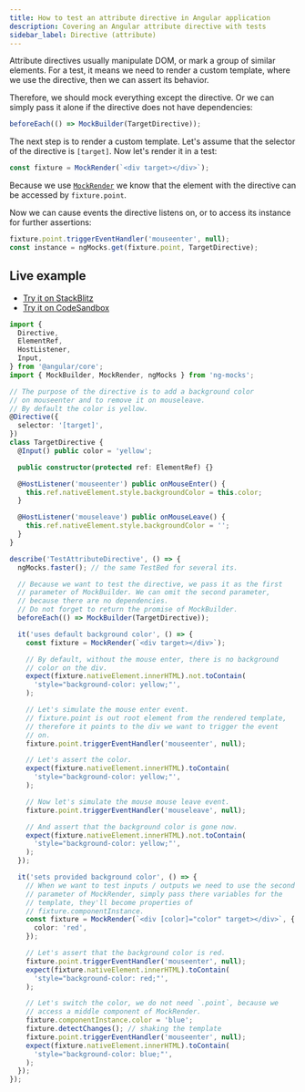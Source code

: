 ```yaml
---
title: How to test an attribute directive in Angular application
description: Covering an Angular attribute directive with tests
sidebar_label: Directive (attribute)
---
```


Attribute directives usually manipulate DOM, or mark a group of similar elements.
For a test, it means we need to render a custom template, where we use the directive, then we can assert its behavior.

Therefore, we should mock everything except the directive.
Or we can simply pass it alone if the directive does not have dependencies:

```ts
beforeEach(() => MockBuilder(TargetDirective));
```

The next step is to render a custom template. Let's assume that the selector of the directive is `[target]`.
Now let's render it in a test:

```ts
const fixture = MockRender(`<div target></div>`);
```

Because we use [`MockRender`](https://www.npmjs.com/package/ng-mocks#mockrender) we know that the element with the directive can be accessed by
`fixture.point`.

Now we can cause events the directive listens on,
or to access its instance for further assertions:

```ts
fixture.point.triggerEventHandler('mouseenter', null);
const instance = ngMocks.get(fixture.point, TargetDirective);
```

## Live example

- [Try it on StackBlitz](https://stackblitz.com/github/ng-mocks/examples?file=src/examples/TestAttributeDirective/test.spec.ts&initialpath=%3Fspec%3DTestAttributeDirective)
- [Try it on CodeSandbox](https://codesandbox.io/s/github/ng-mocks/examples?file=/src/examples/TestAttributeDirective/test.spec.ts&initialpath=%3Fspec%3DTestAttributeDirective)

```ts title="https://github.com/ike18t/ng-mocks/blob/master/examples/TestAttributeDirective/test.spec.ts"
import {
  Directive,
  ElementRef,
  HostListener,
  Input,
} from '@angular/core';
import { MockBuilder, MockRender, ngMocks } from 'ng-mocks';

// The purpose of the directive is to add a background color
// on mouseenter and to remove it on mouseleave.
// By default the color is yellow.
@Directive({
  selector: '[target]',
})
class TargetDirective {
  @Input() public color = 'yellow';

  public constructor(protected ref: ElementRef) {}

  @HostListener('mouseenter') public onMouseEnter() {
    this.ref.nativeElement.style.backgroundColor = this.color;
  }

  @HostListener('mouseleave') public onMouseLeave() {
    this.ref.nativeElement.style.backgroundColor = '';
  }
}

describe('TestAttributeDirective', () => {
  ngMocks.faster(); // the same TestBed for several its.

  // Because we want to test the directive, we pass it as the first
  // parameter of MockBuilder. We can omit the second parameter,
  // because there are no dependencies.
  // Do not forget to return the promise of MockBuilder.
  beforeEach(() => MockBuilder(TargetDirective));

  it('uses default background color', () => {
    const fixture = MockRender(`<div target></div>`);

    // By default, without the mouse enter, there is no background
    // color on the div.
    expect(fixture.nativeElement.innerHTML).not.toContain(
      'style="background-color: yellow;"',
    );

    // Let's simulate the mouse enter event.
    // fixture.point is out root element from the rendered template,
    // therefore it points to the div we want to trigger the event
    // on.
    fixture.point.triggerEventHandler('mouseenter', null);

    // Let's assert the color.
    expect(fixture.nativeElement.innerHTML).toContain(
      'style="background-color: yellow;"',
    );

    // Now let's simulate the mouse mouse leave event.
    fixture.point.triggerEventHandler('mouseleave', null);

    // And assert that the background color is gone now.
    expect(fixture.nativeElement.innerHTML).not.toContain(
      'style="background-color: yellow;"',
    );
  });

  it('sets provided background color', () => {
    // When we want to test inputs / outputs we need to use the second
    // parameter of MockRender, simply pass there variables for the
    // template, they'll become properties of
    // fixture.componentInstance.
    const fixture = MockRender(`<div [color]="color" target></div>`, {
      color: 'red',
    });

    // Let's assert that the background color is red.
    fixture.point.triggerEventHandler('mouseenter', null);
    expect(fixture.nativeElement.innerHTML).toContain(
      'style="background-color: red;"',
    );

    // Let's switch the color, we do not need `.point`, because we
    // access a middle component of MockRender.
    fixture.componentInstance.color = 'blue';
    fixture.detectChanges(); // shaking the template
    fixture.point.triggerEventHandler('mouseenter', null);
    expect(fixture.nativeElement.innerHTML).toContain(
      'style="background-color: blue;"',
    );
  });
});
```
